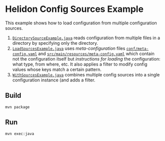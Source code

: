 
# Helidon Config Sources Example

This example shows how to load configuration from multiple 
configuration sources.

1. [`DirectorySourceExample.java`](./src/main/java/io/helidon/config/examples/sources/DirectorySourceExample.java)
reads configuration from multiple files in a directory by specifying only the directory.
2. [`LoadSourcesExample.java`](./src/main/java/io/helidon/config/examples/source/LoadSourcesExample.java)
uses _meta-configuration_ files [`conf/meta-config.yaml`](./conf/meta-config.yaml) 
and [`src/main/resources/meta-config.yaml`](./src/main/resources/meta-config.yaml)
which contain not the configuration itself but
_instructions for loading_ the configuration: what type, from where, etc. It also
applies a filter to modify config values whose keys match a certain pattern.
3. [`WithSourcesExample.java`](./src/main/java/io/helidon/config/examples/sources/WithSourcesExample.java)
combines multiple config sources into a single configuration instance (and adds a
filter.

## Build

```
mvn package
```

## Run

```
mvn exec:java
```
